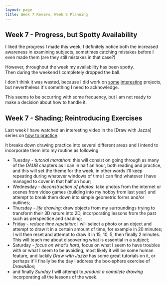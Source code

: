 ```yaml
---
layout: page
title: Week 7 Review, Week 8 Planning
---
```


## Week 7 - Progress, but Spotty Availability

I liked the progress I made this week; I definitely notice both the increased
awareness in examining subjects, sometimes catching mistakes before I even
made them (are they still mistakes in that case?)

However, throughout the week my availability has been spotty.  
Then during the weekend I completely dropped the ball.

I don't think it was wasted, because I did work on
[some](https://github.com/philipmat/pralinator.js)
[interesting](https://github.com/philipmat/discogs-xml2db)
projects, but nevertheless it's something I need to acknowledge.

This seems to be occurring with some frequency, but I am not ready to make a
decision about how to handle it.

## Week 7 - Shading; Reintroducing Exercises

Last week I have watched an interesting video in the
[Draw with Jazza] series on [how to practice][practice].

It breaks down drawing practice into several different areas and I intend to
incorporate them into my routine as following:

- Tuesday - *tutorial marathon*: this will consist on going through as many
  of the *DAUB* chapters as I can in half an hour, both reading and practice,
  and this will set the theme for the week, in other words I'll keep repeating
  during whatever windows of time I can find whatever I have managed to cover
  in that half an hour;
- Wednesday - *deconstruction of photos*: take photos from the internet or
  scenes from video games (building into my hobby from last year) and attempt
  to break them down into simple geometric forms and/or outlines;
- Thursday - *life drawing*: draw objects from my surroundings trying to
  transform their 3D nature into 2D, incorporating lessons from the past such
  as perspectice and shading;
- Friday - *reduce time repetition*: I will select a photo or an object and
  attempt to draw it in a certain amount of time, for example in 20 minutes;
  I will then reset and attempt to draw it in 15, 10, 5, then finally 2 minutes.
  This will teach me about discovering what is essential in a subject;
- Saturday - *focus on what's hard*, focus on what I seem to have troubles with
  or what I seem to be avoiding, most likely it will be some human feature,
  and luckily *Draw with Jazza* has some great tutorials on it, or perhaps
  it'll finally be the day I address the box-sphere exercise of *DrawABox*;
- and finally *Sunday* I will attempt to *product a complete drawing*
  incorporating all the lessons of the week.

[practice]:https://youtu.be/Bu3ulVhO3z4